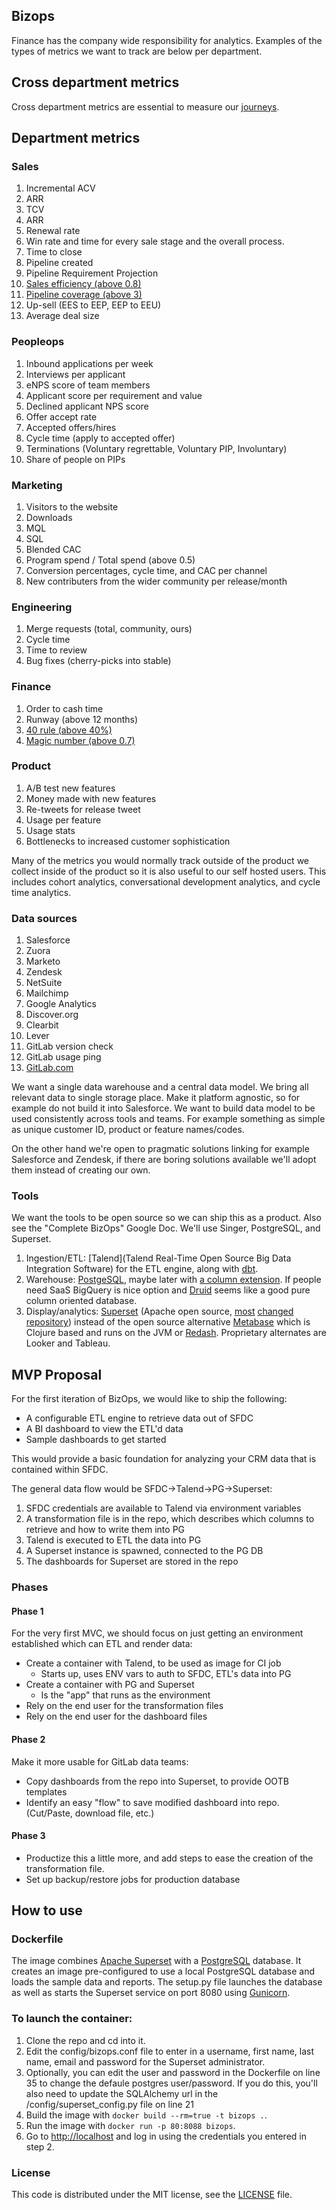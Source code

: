 ## Bizops


Finance has the company wide responsibility for analytics.
Examples of the types of metrics we want to track are below per department.

## Cross department metrics

Cross department metrics are essential to measure our [journeys](/handbook/journeys).

## Department metrics

### Sales

1. Incremental ACV
1. ARR
1. TCV
1. ARR
1. Renewal rate
1. Win rate and time for every sale stage and the overall process.
1. Time to close
1. Pipeline created
1. Pipeline Requirement Projection
1. [Sales efficiency (above 0.8)](http://tomtunguz.com/magic-numbers/)
1. [Pipeline coverage (above 3)](https://pipetop.com/saas-glossary/sales-terms/sales-pipeline-coverage/)
1. Up-sell (EES to EEP, EEP to EEU)
1. Average deal size

### Peopleops

1. Inbound applications per week
1. Interviews per applicant
1. eNPS score of team members
1. Applicant score per requirement and value
1. Declined applicant NPS score
1. Offer accept rate
1. Accepted offers/hires
1. Cycle time (apply to accepted offer)
1. Terminations (Voluntary regrettable, Voluntary PIP, Involuntary)
1. Share of people on PIPs

### Marketing

1. Visitors to the website
1. Downloads
1. MQL
1. SQL
1. Blended CAC
1. Program spend / Total spend (above 0.5)
1. Conversion percentages, cycle time, and CAC per channel
1. New contributers from the wider community per release/month

### Engineering

1. Merge requests (total, community, ours)
1. Cycle time
1. Time to review
1. Bug fixes (cherry-picks into stable)

### Finance

1. Order to cash time
1. Runway (above 12 months)
1. [40 rule (above 40%)](http://www.feld.com/archives/2015/02/rule-40-healthy-saas-company.html)
1. [Magic number (above 0.7)](https://davidcummings.org/2009/09/21/saas-magic-number/)

### Product

1. A/B test new features
1. Money made with new features
1. Re-tweets for release tweet
1. Usage per feature
1. Usage stats
1. Bottlenecks to increased customer sophistication

Many of the metrics you would normally track outside of the product we collect inside of the product so it is also useful to our self hosted users. This includes cohort analytics, conversational development analytics, and cycle time analytics.

### Data sources

1. Salesforce
1. Zuora
1. Marketo
1. Zendesk
1. NetSuite
1. Mailchimp
1. Google Analytics
1. Discover.org
1. Clearbit
1. Lever
1. GitLab version check
1. GitLab usage ping
1. [GitLab.com](https://about.gitlab.com/handbook/engineering/workflow/#getting-data-about-gitlabcom)

We want a single data warehouse and a central data model. We bring all relevant data to single storage place. Make it platform agnostic, so for example do not build it into Salesforce. We want to build data model to be used consistently across tools and teams. For example something as simple as unique customer ID, product or feature names/codes.

On the other hand we're open to pragmatic solutions linking for example Salesforce and Zendesk, if there are boring solutions available we'll adopt them instead of creating our own.

### Tools

We want the tools to be open source so we can ship this as a product. Also see the "Complete BizOps" Google Doc. We'll use Singer, PostgreSQL, and Superset.

1. Ingestion/ETL: [Talend](Talend Real-Time Open Source Big Data Integration Software) for the ETL engine, along with [dbt](https://docs.getdbt.com/).
1. Warehouse: [PostgeSQL](https://www.postgresql.org/), maybe later with [a column extension](https://github.com/citusdata/cstore_fdw). If people need SaaS BigQuery is nice option and [Druid](http://druid.io/) seems like a good pure column oriented database.
1. Display/analytics: [Superset](https://github.com/airbnb/superset) (Apache open source, [most](https://github.com/apache/incubator-superset/pulse/monthly) [changed](https://github.com/metabase/metabase/pulse/monthly) [repository](https://github.com/getredash/redash/pulse/monthly)) instead of the open source alternative [Metabase](https://github.com/metabase/metabase) which is Clojure based and runs on the JVM or [Redash](https://redash.io/). Proprietary alternates are Looker and Tableau.

## MVP Proposal

For the first iteration of BizOps, we would like to ship the following:

* A configurable ETL engine to retrieve data out of SFDC
* A BI dashboard to view the ETL'd data
* Sample dashboards to get started

This would provide a basic foundation for analyzing your CRM data that is contained within SFDC.

The general data flow would be SFDC->Talend->PG->Superset:
1. SFDC credentials are available to Talend via environment variables
1. A transformation file is in the repo, which describes which columns to retrieve and how to write them into PG
1. Talend is executed to ETL the data into PG
1. A Superset instance is spawned, connected to the PG DB
1. The dashboards for Superset are stored in the repo

### Phases

#### Phase 1

For the very first MVC, we should focus on just getting an environment established which can ETL and render data: 
* Create a container with Talend, to be used as image for CI job
  * Starts up, uses ENV vars to auth to SFDC, ETL's data into PG
* Create a container with PG and Superset
  * Is the "app" that runs as the environment 
* Rely on the end user for the transformation files
* Rely on the end user for the dashboard files

#### Phase 2

Make it more usable for GitLab data teams: 
* Copy dashboards from the repo into Superset, to provide OOTB templates
* Identify an easy "flow" to save modified dashboard into repo. (Cut/Paste, download file, etc.)

#### Phase 3

* Productize this a little more, and add steps to ease the creation of the transformation file.
* Set up backup/restore jobs for production database

## How to use

### Dockerfile
The image combines [Apache Superset](https://superset.incubator.apache.org/index.html) with a [PostgreSQL](https://www.postgresql.org/) database. It creates an image pre-configured to use a local PostgreSQL database and loads the sample data and reports. The setup.py file launches the database as well as starts the Superset service on port 8080 using [Gunicorn](http://gunicorn.org/).


### To launch the container:

1. Clone the repo and cd into it.
2. Edit the config/bizops.conf file to enter in a username, first name, last name, email and password for the Superset administrator.
3. Optionally, you can edit the user and password in the Dockerfile on line 35 to change the defaule postgres user/password. If you do this, you'll also need to update the SQLAlchemy url in the /config/superset_config.py file on line 21
4. Build the image with `docker build --rm=true -t bizops .`.
5. Run the image with `docker run -p 80:8088 bizops`.
6. Go to [http://localhost](http://localhost) and log in using the credentials you entered in step 2. 


### License

This code is distributed under the MIT license, see the [LICENSE](LICENSE) file.